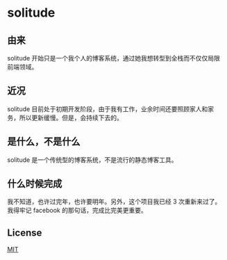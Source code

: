 # solitude

## 由来
solitude 开始只是一个我个人的博客系统，通过她我想转型到全栈而不仅仅局限前端领域。

## 近况
solitude 目前处于初期开发阶段，由于我有工作，业余时间还要照顾家人和家务，所以更新缓慢。但是，会持续下去的。

## 是什么，不是什么
solitude 是一个传统型的博客系统，不是流行的静态博客工具。

## 什么时候完成
我不知道，也许过完年，也许要明年。另外，这个项目我已经 3 次重新来过了。我得牢记 facebook 的那句话，完成比完美更重要。

## License
[MIT](https://github.com/rong8296/solitude/blob/master/LICENSE)
